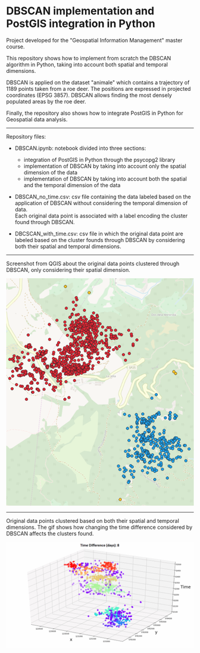 # DBSCAN implementation and PostGIS integration in Python

Project developed for the "Geospatial Information Management" master course.

This repository shows how to implement from scratch the DBSCAN algorithm in Python, taking into account both
spatial and temporal dimensions.

DBSCAN is applied on the dataset "animale" which contains a trajectory 
of 1189 points taken from a roe deer. The positions are expressed in projected 
coordinates (EPSG 3857). DBSCAN allows finding the most densely populated areas by the roe deer.

Finally, the repository also shows how to integrate PostGIS in Python for Geospatial data analysis.

<hr>

Repository files:

- DBSCAN.ipynb: notebook divided into three sections:
  - integration of PostGIS in Python through the psycopg2 library
  - implementation of DBSCAN by taking into account only the spatial dimension of the data
  - implementation of DBSCAN by taking into account both the spatial and the temporal dimension of the data

- DBSCAN_no_time.csv: csv file containing the data labeled based on the application of DBSCAN without 
considering the temporal dimension of data.  
Each original data point is associated with a label encoding the cluster found through DBSCAN.

- DBCSCAN_with_time.csv: csv file in which the original data point are labeled based on the cluster
founds through DBSCAN by considering both their spatial and temporal dimensions. 

<hr>

Screenshot from QGIS about the original data points clustered through DBSCAN, only considering
their spatial dimension.

![screen1](img/screen1.PNG)

<hr>

Original data points clustered based on both their spatial and temporal dimensions. 
The gif shows how changing the time difference considered by DBSCAN affects the clusters found.

![screen2](img/screen2.gif)


